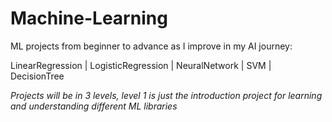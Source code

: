 # Machine-Learning
ML projects from beginner to advance as I improve in my AI journey: 

LinearRegression | LogisticRegression | NeuralNetwork | SVM | DecisionTree 

*Projects will be in 3 levels, level 1 is just the introduction project for learning and understanding different ML libraries*
